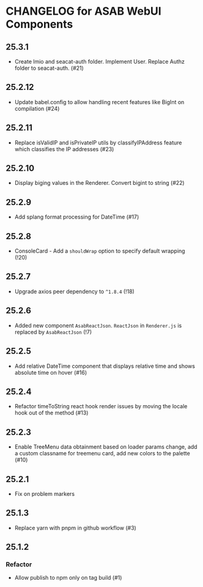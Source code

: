 # CHANGELOG for ASAB WebUI Components

## 25.3.1

- Create lmio and seacat-auth folder. Implement User. Replace Authz folder to seacat-auth. (#21)

## 25.2.12

- Update babel.config to allow handling recent features like BigInt on compilation (#24)

## 25.2.11

- Replace isValidIP and isPrivateIP utils by classifyIPAddress feature which classifies the IP addresses (#23)

## 25.2.10

- Display biging values in the Renderer. Convert bigint to string (#22)

## 25.2.9

- Add splang format processing for DateTime (#17)

## 25.2.8

- ConsoleCard - Add a `shouldWrap` option to specify default wrapping (!20)

## 25.2.7

- Upgrade axios peer dependency to `^1.8.4` (!18)

## 25.2.6

- Added new component `AsabReactJson`. `ReactJson` in `Renderer.js` is replaced by `AsabReactJson` (!7)

## 25.2.5

- Add relative DateTime component that displays relative time and shows absolute time on hover (#16)

## 25.2.4

- Refactor timeToString react hook render issues by moving the locale hook out of the method (#13)

## 25.2.3

- Enable TreeMenu data obtainment based on loader params change, add a custom classname for treemenu card, add new colors to the palette (#10)

## 25.2.1

- Fix on problem markers

## 25.1.3

- Replace yarn with pnpm in github workflow (#3)

## 25.1.2

### Refactor

- Allow publish to npm only on tag build (#1)
